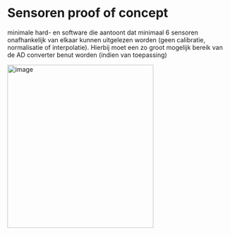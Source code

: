 # Sensoren proof of concept

minimale hard- en software die aantoont dat minimaal 6 sensoren onafhankelijk van elkaar kunnen uitgelezen worden (geen calibratie, normalisatie of interpolatie). Hierbij moet een zo groot mogelijk bereik van de AD converter benut worden (indien van toepassing)

<img width="331" height="371" alt="image" src="https://github.com/user-attachments/assets/4c4ade02-0437-404d-bbd6-986aef6d8e3e" />
